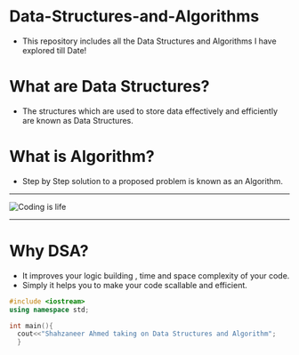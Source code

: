 # Data-Structures-and-Algorithms
- This repository includes all the Data Structures and Algorithms I have explored till Date!

# What are Data Structures?
- The structures which are used to store data effectively and efficiently are known as Data Structures.
# What is Algorithm?
- Step by Step solution to a proposed problem is known as an Algorithm.
***
![Coding is life](img.jpg)
***
# Why DSA? 
- It improves your logic building , time and space complexity of your code.
- Simply it helps you to make your code scallable and efficient.

``` cpp
#include <iostream>
using namespace std;

int main(){
  cout<<"Shahzaneer Ahmed taking on Data Structures and Algorithm";
  }
```
